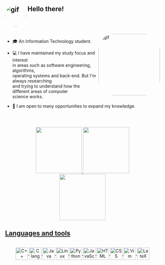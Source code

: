 
## Hello there!       <img align="left" alt="gif" height="70" style="border-radius:50px;" src="https://media.tenor.com/S61VCO73mOAAAAAj/linux-tux.gif">
<br>
<br>
<br>

<img align="right" alt="gif" height="200" style="border-radius:50px;" src="https://media1.tenor.com/m/y-cCxl8uEw0AAAAC/yetopen.gif">

<div align="left">
  
- 🎓 An Information Technology student. <br> 

- 💻 I have maintained my study focus and interest <br>
in areas such as software engineering, algorithms, <br>
operating systems and back-end. But I'm always researching <br>
and trying to understand how the different areas of computer <br>
science works. <br>

- 🧠 I am open to many opportunities to expand my knowledge.
</div>
<br>


##

<div align="center">
  <a href="https://github.com/ciceropaulino">
  <img height="150em" src="https://github-readme-stats.vercel.app/api?username=ciceropaulino&show_icons=true&include_all_commits=true&count_private=true"/>
  <img height="150em" src="http://github-readme-streak-stats.herokuapp.com?user=ciceropaulino"/>
</div>
<div align="center">
  <img height="150em" src="https://github-readme-stats.vercel.app/api/top-langs/?username=ciceropaulino&&layout=compact&langs_count=7"/>
</div>

 ## Languages and tools
  
<div align="center" style="display: inline_block"><br>
  <img align="center" alt="C++" height="40" width="40" src="https://cdn.jsdelivr.net/gh/devicons/devicon/icons/cplusplus/cplusplus-plain.svg">
  <img align="center" alt="C language" height="40" width="40" src="https://cdn.jsdelivr.net/gh/devicons/devicon/icons/c/c-plain.svg">
  <img align="center" alt="Java" height="40" width="40" src="https://cdn.jsdelivr.net/gh/devicons/devicon/icons/java/java-original.svg" />
  <img align="center" alt="Linux" height="40" width="40" src="https://cdn.jsdelivr.net/gh/devicons/devicon/icons/linux/linux-plain.svg">
  <img align="center" alt="Python" height="40" width="40" src="https://cdn.jsdelivr.net/gh/devicons/devicon/icons/python/python-plain.svg">
  <img align="center" alt="JavaScript" height="40" width="40" src="https://cdn.jsdelivr.net/gh/devicons/devicon/icons/javascript/javascript-plain.svg">
  <img align="center" alt="HTML" height="40" width="40" src="https://cdn.jsdelivr.net/gh/devicons/devicon/icons/html5/html5-plain.svg">
  <img align="center" alt="CSS" height="40" width="40" src="https://cdn.jsdelivr.net/gh/devicons/devicon/icons/css3/css3-plain.svg">
  <img align="center" alt="Vim" height="40" width="40" src="https://cdn.jsdelivr.net/gh/devicons/devicon/icons/vim/vim-plain.svg">
  <img align="center" alt="LateX" height="40" width="40" src="https://cdn.jsdelivr.net/gh/devicons/devicon/icons/latex/latex-original.svg">
</div>

##
